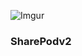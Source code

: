 ![Imgur](https://cdn-images-1.medium.com/max/500/1*4JNvT8VJrbLKzwmfvkFFAQ.png)

### SharePodv2

<br/>
